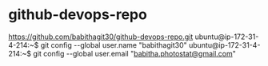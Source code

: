# github-devops-repo

https://github.com/babithagit30/github-devops-repo.git
ubuntu@ip-172-31-4-214:~$ git config --global user.name "babithagit30"
ubuntu@ip-172-31-4-214:~$ git config --global user.email "babitha.photostat@gmail.com"
